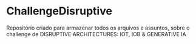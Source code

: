 # ChallengeDisruptive
Repositório criado para armazenar todos os arquivos e assuntos, sobre o challenge de DISRUPTIVE ARCHITECTURES: IOT, IOB &amp;  GENERATIVE IA
